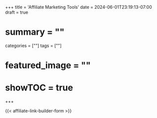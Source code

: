 +++
title = 'Affiliate Marketing Tools'
date = 2024-06-01T23:19:13-07:00
draft = true
# summary = ""
categories = [""]
tags = [""]
# featured_image = ""
# showTOC = true
+++

{{< affiliate-link-builder-form >}}